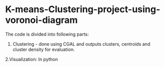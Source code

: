 K-means-Clustering-project-using-voronoi-diagram
================================================
The code is divided into following parts:
1. Clustering - done using CGAL and outputs clusters, centroids and cluster density for evaluation.

2.Visualization: In python

